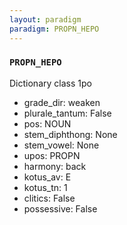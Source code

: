 ```yaml
---
layout: paradigm
paradigm: PROPN_HEPO
---
```

### ` PROPN_HEPO `

Dictionary class 1po
* grade_dir: weaken
* plurale_tantum: False
* pos: NOUN
* stem_diphthong: None
* stem_vowel: None
* upos: PROPN
* harmony: back
* kotus_av: E
* kotus_tn: 1
* clitics: False
* possessive: False
